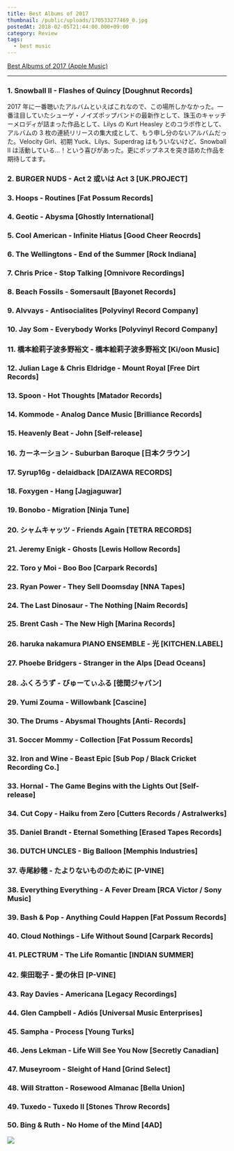 ```yaml
---
title: Best Albums of 2017
thumbnail: /public/uploads/170533277469_0.jpg
postedAt: 2018-02-05T21:44:00.000+09:00
category: Review
tags:
  - best music
---
```

[Best Albums of 2017 (Apple Music)](https://itunes.apple.com/jp/playlist/best-albums-of-2017/pl.u-EdAVmPYIXvGlP3)

- - -

### 1. Snowball II - Flashes of Quincy \[Doughnut Records]

2017 年に一番聴いたアルバムといえばこれなので、この場所しかなかった。一番注目していたシューゲ・ノイズポップバンドの最新作として、珠玉のキャッチーメロディが詰まった作品として、Lilys の Kurt Heasley とのコラボ作として、アルバムの 3 枚の連続リリースの集大成として、もう申し分のないアルバムだった。Velocity Girl、初期 Yuck、Lilys、Superdrag はもういないけど、Snowball II は活動している…！という喜びがあった。更にポップネスを突き詰めた作品を期待してます。

### 2. BURGER NUDS - Act 2 或いは Act 3 \[UK.PROJECT]

### 3. Hoops - Routines \[Fat Possum Records]

### 4. Geotic - Abysma \[Ghostly International]

### 5. Cool American - Infinite Hiatus \[Good Cheer Reocrds]

### 6. The Wellingtons - End of the Summer \[Rock Indiana]

### 7. Chris Price - Stop Talking \[Omnivore Recordings]

### 8. Beach Fossils - Somersault \[Bayonet Records]

### 9. Alvvays - Antisocialites \[Polyvinyl Record Company]

### 10. Jay Som - Everybody Works \[Polyvinyl Record Company]

### 11. 橋本絵莉子波多野裕文 - 橋本絵莉子波多野裕文 \[Ki/oon Music]

### 12. Julian Lage & Chris Eldridge - Mount Royal \[Free Dirt Records‎]

### 13. Spoon - Hot Thoughts \[Matador Records]

### 14. Kommode - Analog Dance Music \[Brilliance Records]

### 15. Heavenly Beat - John \[Self-release]

### 16. カーネーション - Suburban Baroque \[日本クラウン]

### 17. Syrup16g - delaidback \[DAIZAWA RECORDS]

### 18. Foxygen - Hang \[Jagjaguwar]

### 19. Bonobo - Migration \[Ninja Tune]

### 20. シャムキャッツ - Friends Again \[TETRA RECORDS]

### 21. Jeremy Enigk - Ghosts \[Lewis Hollow Records]

### 22. Toro y Moi - Boo Boo \[Carpark Records]

### 23. Ryan Power - They Sell Doomsday \[NNA Tapes]

### 24. The Last Dinosaur - The Nothing \[Naim Records]

### 25. Brent Cash - The New High \[Marina Records]

### 26. haruka nakamura PIANO ENSEMBLE - 光 \[KITCHEN.LABEL]

### 27. Phoebe Bridgers - Stranger in the Alps \[Dead Oceans]

### 28. ふくろうず - びゅーてぃふる \[徳間ジャパン]

### 29. Yumi Zouma - Willowbank \[Cascine]

### 30. The Drums - Abysmal Thoughts \[Anti- Records]

### 31. Soccer Mommy - Collection \[Fat Possum Records]

### 32. Iron and Wine - Beast Epic \[Sub Pop / Black Cricket Recording Co.]

### 33. Hornal - The Game Begins with the Lights Out \[Self-release]

### 34. Cut Copy - Haiku from Zero \[Cutters Records / Astralwerks]

### 35. Daniel Brandt - Eternal Something \[Erased Tapes Records]

### 36. DUTCH UNCLES - Big Balloon \[Memphis Industries]

### 37. 寺尾紗穂 - たよりないもののために \[P-VINE]

### 38. Everything Everything - A Fever Dream \[RCA Victor / Sony Music]

### 39. Bash & Pop - Anything Could Happen \[Fat Possum Records]

### 40. Cloud Nothings - Life Without Sound \[Carpark Records]

### 41. PLECTRUM - The Life Romantic \[INDIAN SUMMER]

### 42. 柴田聡子 - 愛の休日 \[P-VINE]

### 43. Ray Davies - Americana \[Legacy Recordings]

### 44. Glen Campbell - Adiós \[Universal Music Enterprises]

### 45. Sampha - Process \[Young Turks]

### 46. Jens Lekman - Life Will See You Now \[Secretly Canadian]

### 47. Museyroom - Sleight of Hand \[Grind Select]

### 48. Will Stratton - Rosewood Almanac \[Bella Union]

### 49. Tuxedo - Tuxedo II \[Stones Throw Records]

### 50. Bing & Ruth - No Home of the Mind \[4AD]





![](/uploads/170533277469_0.jpg)